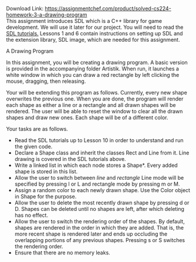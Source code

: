 Download Link: https://assignmentchef.com/product/solved-cs224-homework-3-a-drawing-program
<br>
This assignment introduces SDL which is a C++ library for game development. We will use it later for our project. You will need to read the <a href="http://lazyfoo.net/tutorials/SDL/">SDL tutorials.</a> Lessons 1 and 6 contain instructions on setting up SDL and the extension library, SDL image, which are needed for this assignment.

A Drawing Program

In this assignment, you will be creating a drawing program. A basic version is provided in the accompanying folder Artistik. When run, it launches a white window in which you can draw a red rectangle by left clicking the mouse, dragging, then releasing.

Your will be extending this program as follows. Currently, every new shape overwrites the previous one. When you are done, the program will render each shape as either a line or a rectangle and all drawn shapes will be rendered. The user will be able to reset the window to clear all the drawn shapes and draw new ones. Each shape will be of a different color.

Your tasks are as follows.

<ul>

 <li>Read the SDL tutorials up to Lesson 10 in order to understand and run the given code.</li>

 <li>Declare a Shape class and inherit the classes Rect and Line from it. Line drawing is covered in the SDL tutorials above.</li>

 <li>Write a linked list in which each node stores a Shape*. Every added shape is stored in this list.</li>

 <li>Allow the user to switch between <em>line </em>and <em>rectangle </em> Line mode will be specified by pressing l or L and rectangle mode by pressing m or M.</li>

 <li>Assign a random color to each newly drawn shape. Use the Color object in Shape for the purpose.</li>

 <li>Allow the user to delete the most recently drawn shape by pressing d or D. Shapes can be deleted until no shapes are left, after which deleting has no effect.</li>

 <li>Allow the user to switch the rendering order of the shapes. By default, shapes are rendered in the order in which they are added. That is, the more recent shape is rendered later and ends up occluding the overlapping portions of any previous shapes. Pressing s or S switches the rendering order.</li>

 <li>Ensure that there are no memory leaks.</li>

</ul>